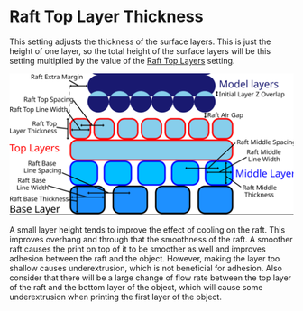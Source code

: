 Raft Top Layer Thickness
====
This setting adjusts the thickness of the surface layers. This is just the height of one layer, so the total height of the surface layers will be this setting multiplied by the value of the [Raft Top Layers](raft_surface_layers.md) setting.

![Dimensions related to the raft](images/raft_dimensions.svg)

A small layer height tends to improve the effect of cooling on the raft. This improves overhang and through that the smoothness of the raft. A smoother raft causes the print on top of it to be smoother as well and improves adhesion between the raft and the object. However, making the layer too shallow causes underextrusion, which is not beneficial for adhesion. Also consider that there will be a large change of flow rate between the top layer of the raft and the bottom layer of the object, which will cause some underextrusion when printing the first layer of the object.